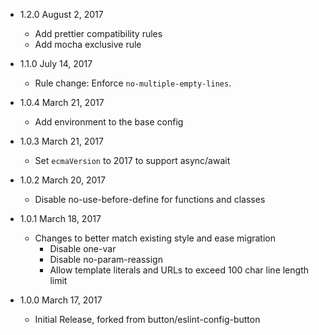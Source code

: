 * 1.2.0 August 2, 2017
  - Add prettier compatibility rules
  - Add mocha exclusive rule

* 1.1.0 July 14, 2017
  - Rule change: Enforce `no-multiple-empty-lines`.

* 1.0.4 March 21, 2017
  - Add environment to the base config

* 1.0.3 March 21, 2017
  - Set `ecmaVersion` to 2017 to support async/await

* 1.0.2 March 20, 2017
  - Disable no-use-before-define for functions and classes

* 1.0.1 March 18, 2017
  - Changes to better match existing style and ease migration
    * Disable one-var
    * Disable no-param-reassign
    * Allow template literals and URLs to exceed 100 char line length limit

* 1.0.0 March 17, 2017
  - Initial Release, forked from button/eslint-config-button
